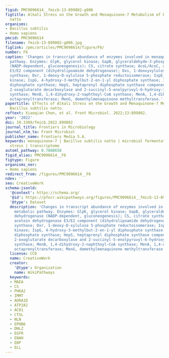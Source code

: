 ```yaml
---
figid: PMC9096614__fmicb-13-899802-g006
figtitle: Alkali Stress on the Growth and Menaquinone-7 Metabolism of Bacillus subtilis
  natto
organisms:
- Bacillus subtilis
- Homo sapiens
pmcid: PMC9096614
filename: fmicb-13-899802-g006.jpg
figlink: /pmc/articles/PMC9096614/figure/F6/
number: F6
caption: 'Changes in transcript abundance of enzymes involved in menaquinone-7 metabolic
  pathway. Enzymes: GlpK, glycerol kinase; GapB, glyceraldehyde-3-phosphate dehydrogenase
  (NADP-dependent, gluconeogenesis); CS, citrate synthase; AcoL/AcoC, acetoin dehydrogenase
  E3/E2 component (dihydrolipoamide dehydrogenase); Dxs, 1-deoxyxylulose-5-phosphate
  synthase; Dxr, 1-deoxy-D-xylulose 5-phosphate reductoisomerase; IspE, 4-diphosphocytidyl-2-C-methyl-D-erythritol
  kinase; IspG, 4-hydroxy-3-methylbut-2-en-1-yl diphosphate synthase; IspA, farnesyl
  diphosphate synthase; HepS, heptaprenyl diphosphate synthase component I; MenD,
  2-oxoglutarate decarboxylase and 2-succinyl-5-enolpyruvyl-6-hydroxy-3-cyclohexene-1-carboxylic-acid
  synthase; MenB, 1,4-dihydroxy-2-naphthoyl-CoA synthase; MenA, 1,4-dihydroxy-2-naphthoate
  octaprenyltransferase; MenG, demethylmenaquinone methyltransferase.'
papertitle: Effects of Alkali Stress on the Growth and Menaquinone-7 Metabolism of
  Bacillus subtilis natto.
reftext: Xiaoqian Chen, et al. Front Microbiol. 2022;13:899802.
year: '2022'
doi: 10.3389/fmicb.2022.899802
journal_title: Frontiers in Microbiology
journal_nlm_ta: Front Microbiol
publisher_name: Frontiers Media S.A.
keywords: menaquinone-7 | Bacillus subtilis natto | microbial fermentation | alkali
  stress | transcriptome
automl_pathway: 0.7888658
figid_alias: PMC9096614__F6
figtype: Figure
organisms_ner:
- Homo sapiens
redirect_from: /figures/PMC9096614__F6
ndex: ''
seo: CreativeWork
schema-jsonld:
  '@context': https://schema.org/
  '@id': https://pfocr.wikipathways.org/figures/PMC9096614__fmicb-13-899802-g006.html
  '@type': Dataset
  description: 'Changes in transcript abundance of enzymes involved in menaquinone-7
    metabolic pathway. Enzymes: GlpK, glycerol kinase; GapB, glyceraldehyde-3-phosphate
    dehydrogenase (NADP-dependent, gluconeogenesis); CS, citrate synthase; AcoL/AcoC,
    acetoin dehydrogenase E3/E2 component (dihydrolipoamide dehydrogenase); Dxs, 1-deoxyxylulose-5-phosphate
    synthase; Dxr, 1-deoxy-D-xylulose 5-phosphate reductoisomerase; IspE, 4-diphosphocytidyl-2-C-methyl-D-erythritol
    kinase; IspG, 4-hydroxy-3-methylbut-2-en-1-yl diphosphate synthase; IspA, farnesyl
    diphosphate synthase; HepS, heptaprenyl diphosphate synthase component I; MenD,
    2-oxoglutarate decarboxylase and 2-succinyl-5-enolpyruvyl-6-hydroxy-3-cyclohexene-1-carboxylic-acid
    synthase; MenB, 1,4-dihydroxy-2-naphthoyl-CoA synthase; MenA, 1,4-dihydroxy-2-naphthoate
    octaprenyltransferase; MenG, demethylmenaquinone methyltransferase.'
  license: CC0
  name: CreativeWork
  creator:
    '@type': Organization
    name: WikiPathways
  keywords:
  - MAEA
  - CS
  - PHKA2
  - IMMT
  - ADRA1D
  - ATP2A2
  - ACO1
  - CTSL
  - NLN
  - EPHB6
  - DNLZ
  - EGFR
  - ENAH
  - EBP
  - ELL
---
```

